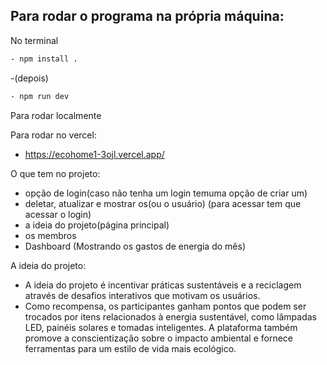## Para rodar o programa na própria máquina:

No terminal
````bash
- npm install .
````

-(depois)

````bash
- npm run dev
````
Para rodar localmente

Para rodar no vercel:
- https://ecohome1-3ojl.vercel.app/

O que tem no projeto:
- opção de login(caso não tenha um login temuma opção de criar um)
- deletar, atualizar e mostrar os(ou o usuário) (para acessar tem que acessar o login)
- a ideia do projeto(página principal)
- os membros
- Dashboard (Mostrando os gastos de energia do mês)

A ideia do projeto:
- A ideia do projeto é incentivar práticas sustentáveis e a reciclagem através de desafios interativos que motivam os usuários. 
- Como recompensa, os participantes ganham pontos que podem ser trocados por itens relacionados à energia sustentável, como lâmpadas LED, painéis solares e tomadas inteligentes. A plataforma também promove a conscientização sobre o impacto ambiental e fornece ferramentas para um estilo de vida mais ecológico.